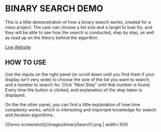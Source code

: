 # BINARY SEARCH DEMO

This is a little demonstration of how a binary search works, created for a class project. The user can choose a list size and a target to look for, and they will be able to see how the search is conducted, step by step, as well as read up on the theory behind the algorithm.

[Live Website](https://amaralis.github.io/binary-search/)


## HOW TO USE

Use the inputs on the right panel (or scroll down until you find them if your display isn't very wide) to choose the size of the list you want to search, and a number to search for. Click "Next Step" until that number is found. Every time the button is clicked, and explanation of the step taken is displayed.

On the the other panel, you can find a little explanation of how time complexity works, which is interesting and important knowledge for search and iteration algorithms.

![Demo screenshot](/images/binarySearch1.png | width=100)
